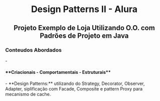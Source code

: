 
<h1 align="center"> Design Patterns II - Alura </h1>

<h2 align="center"> Projeto Exemplo de Loja Utilizando O.O. com Padrões de Projeto em Java </h2>

<h3>Conteudos Abordados</h3>
- <h4>**Criacionais - Comportamentais - Estruturais**</h4>
- **Design Patterns:** utilizando do Strategy, Decorator, Observer, Adapter, siplificação com Facade, Composite e pattern Proxy para mecanismo de cache.
